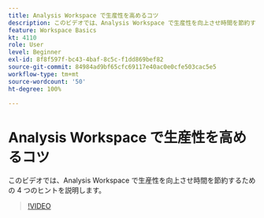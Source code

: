 ```yaml
---
title: Analysis Workspace で生産性を高めるコツ
description: このビデオでは、Analysis Workspace で生産性を向上させ時間を節約するための 4 つのヒントを説明します。
feature: Workspace Basics
kt: 4110
role: User
level: Beginner
exl-id: 8f8f597f-bc43-4baf-8c5c-f1dd869bef82
source-git-commit: 84984ad9bf65cfc69117e40ac0e0cfe503cac5e5
workflow-type: tm+mt
source-wordcount: '50'
ht-degree: 100%

---
```


# Analysis Workspace で生産性を高めるコツ

このビデオでは、Analysis Workspace で生産性を向上させ時間を節約するための 4 つのヒントを説明します。

>[!VIDEO](https://video.tv.adobe.com/v/34728/?quality=12&learn=on&captions=jpn)
